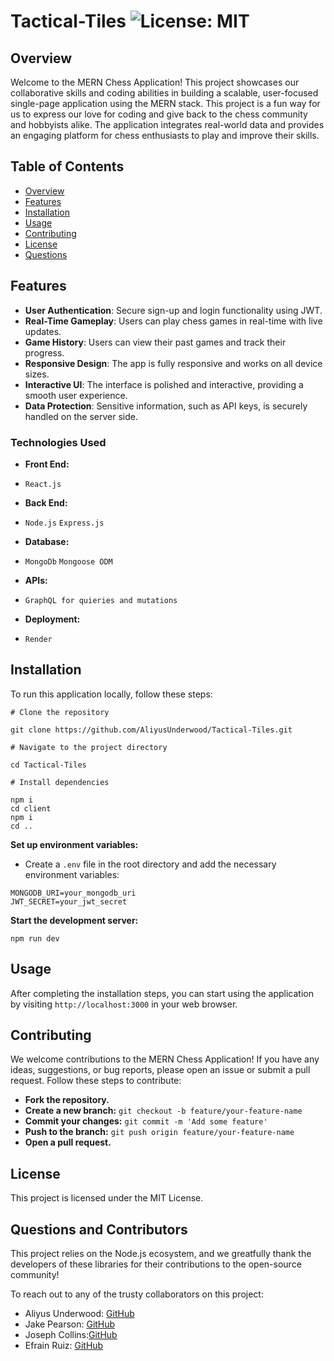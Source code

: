 # **Tactical-Tiles**  ![License: MIT](https://img.shields.io/badge/License-MIT-yellow.svg)



## Overview

Welcome to the MERN Chess Application! This project showcases our collaborative skills and coding abilities in building a scalable, user-focused single-page application using the MERN stack. This project is a fun way for us to express our love for coding and give back to the chess community and hobbyists alike. The application integrates real-world data and provides an engaging platform for chess enthusiasts to play and improve their skills.

## Table of Contents

- [Overview](#overview)
- [Features](#features)
- [Installation](#installation)
- [Usage](#usage)
- [Contributing](#contributing)
- [License](#license)
- [Questions](#questions)

## Features

- **User Authentication**: Secure sign-up and login functionality using JWT.
- **Real-Time Gameplay**: Users can play chess games in real-time with live updates.
- **Game History**: Users can view their past games and track their progress.
- **Responsive Design**: The app is fully responsive and works on all device sizes.
- **Interactive UI**: The interface is polished and interactive, providing a smooth user experience.
- **Data Protection**: Sensitive information, such as API keys, is securely handled on the server side.

### Technologies Used

- **Front End:**
- `React.js`

- **Back End:**
- `Node.js` `Express.js`

- **Database:**
- `MongoDb` `Mongoose ODM`

- **APIs:**
- `GraphQL for quieries and mutations`

- **Deployment:**
- `Render`

## Installation

To run this application locally, follow these steps:

```
# Clone the repository

git clone https://github.com/AliyusUnderwood/Tactical-Tiles.git

# Navigate to the project directory

cd Tactical-Tiles

# Install dependencies

npm i
cd client
npm i
cd ..
```
**Set up environment variables:**
- Create a `.env` file in the root directory and add the necessary environment variables:
```
MONGODB_URI=your_mongodb_uri
JWT_SECRET=your_jwt_secret
```
**Start the development server:**
```
npm run dev
```
## Usage
After completing the installation steps, you can start using the application by visiting `http://localhost:3000` in your web browser.

## Contributing

We welcome contributions to the MERN Chess Application! If you have any ideas, suggestions, or bug reports, please open an issue or submit a pull request. Follow these steps to contribute:

- **Fork the repository.**
- **Create a new branch:** `git checkout -b feature/your-feature-name`
- **Commit your changes:** `git commit -m 'Add some feature'`
- **Push to the branch:** `git push origin feature/your-feature-name`
- **Open a pull request.**

## License

This project is licensed under the MIT License.

## Questions and Contributors

This project relies on the Node.js ecosystem, and we greatfully thank the developers of these libraries for their contributions to the open-source community! 

To reach out to any of the trusty collaborators on this project:

- Aliyus Underwood: [GitHub](https://github.com/AliyusUnderwood)
- Jake Pearson: [GitHub](https://github.com/jakepears)
- Joseph Collins:[GitHub](https://github.com/collinsjosephj)
- Efrain Ruiz: [GitHub](https://github.com/efrainrf)




